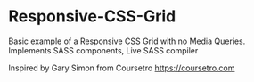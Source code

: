 # Responsive-CSS-Grid

Basic example of a Responsive CSS Grid with no Media Queries. Implements SASS components, Live SASS compiler

Inspired by Gary Simon from Coursetro https://coursetro.com 
